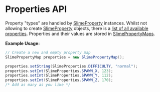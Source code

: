 # Properties API

Property "types" are handled by [SlimeProperty][1] instances. Whilst not allowing to create [SlimeProperty][1] objects, there is a [list of all available properties][2]. Properties and their values are stored in [SlimePropertyMaps][3].


**Example Usage:**
```java
// Create a new and empty property map
SlimePropertyMap properties = new SlimePropertyMap();

properties.setString(SlimeProperties.DIFFICULTY, "normal");
properties.setInt(SlimeProperties.SPAWN_X, 123);
properties.setInt(SlimeProperties.SPAWN_Y, 112);
properties.setInt(SlimeProperties.SPAWN_Z, 170);
/* Add as many as you like */
```


[1]: ../../slimeworldmanager-api/src/main/java/com/grinderwolf/swm/api/world/properties/SlimeProperty.java
[2]: ../../slimeworldmanager-api/src/main/java/com/grinderwolf/swm/api/world/properties/SlimeProperties.java
[3]: ../../slimeworldmanager-api/src/main/java/com/grinderwolf/swm/api/world/properties/SlimePropertyMap.java
